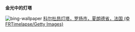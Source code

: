 
**金光中的灯塔**

![bing-wallpaper](https://www.bing.com/th?id=OHR.CordouanLighthouse_ZH-CN6267155218_1920x1080.jpg)
[科尔杜昂灯塔，罗扬市，夏朗德省，法国 (© FRTimelapse/Getty Images)](https://www.bing.com/search?q=%E7%A7%91%E5%B0%94%E6%9D%9C%E6%98%82%E7%81%AF%E5%A1%94&amp;form=hpcapt&amp;mkt=zh-cn)
  